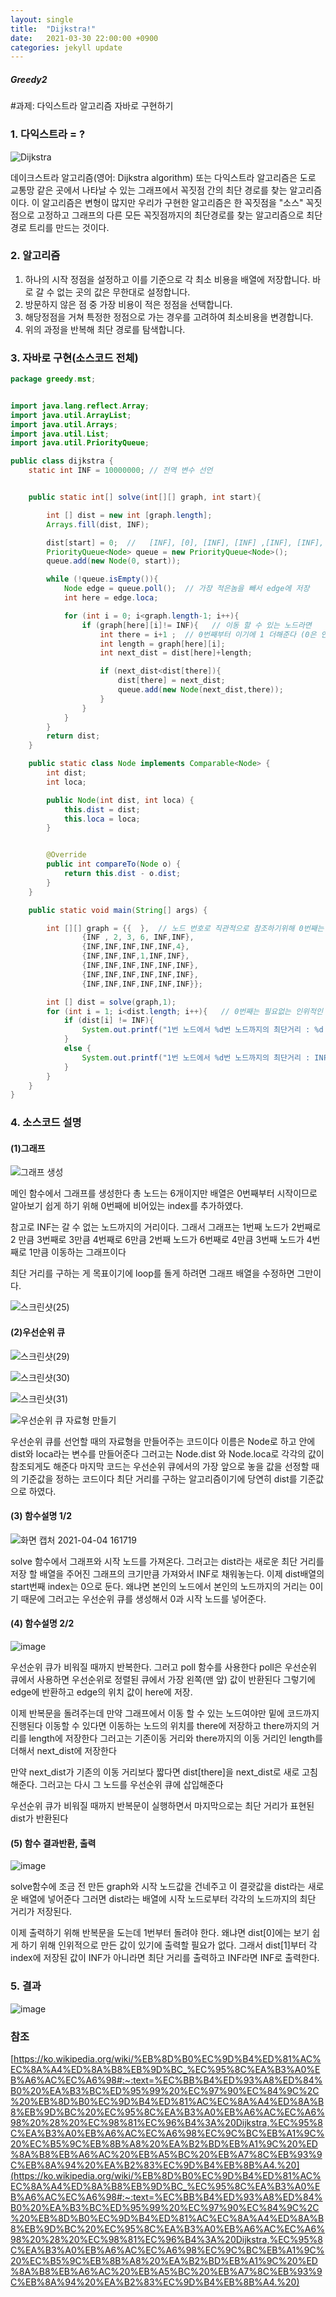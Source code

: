 ```yaml
---
layout: single
title:  "Dijkstra!"
date:   2021-03-30 22:00:00 +0900
categories: jekyll update
---
```

##### Greedy2

#과제: 다익스트라 알고리즘 자바로 구현하기



### 1. 다익스트라 = ?
![Dijkstra](https://upload.wikimedia.org/wikipedia/commons/5/57/Dijkstra_Animation.gif)

데이크스트라 알고리즘(영어: Dijkstra algorithm) 또는 다익스트라 알고리즘은 도로 교통망 같은 곳에서 나타날 수 있는 그래프에서 꼭짓점 간의 최단 경로를 찾는 알고리즘이다. 
이 알고리즘은 변형이 많지만 우리가 구현한 알고리즘은 한 꼭짓점을 "소스" 꼭짓점으로 고정하고 그래프의 다른 모든 꼭짓점까지의 최단경로를 찾는 알고리즘으로 최단 경로 트리를 만드는 것이다.


### 2. 알고리즘

1. 하나의 시작 정점을 설정하고 이를 기준으로 각 최소 비용을 배열에 저장합니다.
 바로 갈 수 없는 곳의 값은 무한대로 설정합니다.
2. 방문하지 않은 점 중 가장 비용이 적은 정점을 선택합니다.
3. 해당정점을 거쳐 특정한 정점으로 가는 경우를 고려하여 최소비용을 변경합니다.
4. 위의 과정을 반복해 최단 경로를 탐색합니다.


### 3. 자바로 구현(소스코드 전체)
```java
package greedy.mst;


import java.lang.reflect.Array;
import java.util.ArrayList;
import java.util.Arrays;
import java.util.List;
import java.util.PriorityQueue;

public class dijkstra {
    static int INF = 10000000; // 전역 변수 선언


    public static int[] solve(int[][] graph, int start){

        int [] dist = new int [graph.length];
        Arrays.fill(dist, INF);

        dist[start] = 0;  //   [INF], [0], [INF], [INF] ,[INF], [INF], [INF]
        PriorityQueue<Node> queue = new PriorityQueue<Node>();
        queue.add(new Node(0, start));

        while (!queue.isEmpty()){
            Node edge = queue.poll();  // 가장 적은놈을 빼서 edge에 저장
            int here = edge.loca;

            for (int i = 0; i<graph.length-1; i++){
                if (graph[here][i]!= INF){   // 이동 할 수 있는 노드라면
                    int there = i+1 ;  // 0번째부터 이기에 1 더해준다 (0은 인위적인 인덱스라)
                    int length = graph[here][i];
                    int next_dist = dist[here]+length;

                    if (next_dist<dist[there]){
                        dist[there] = next_dist;
                        queue.add(new Node(next_dist,there));
                    }
                }
            }
        }
        return dist;
    }

    public static class Node implements Comparable<Node> {
        int dist;
        int loca;

        public Node(int dist, int loca) {
            this.dist = dist;
            this.loca = loca;
        }


        @Override
        public int compareTo(Node o) {
            return this.dist - o.dist;
        }
    }

    public static void main(String[] args) {

        int [][] graph = {{  },  // 노드 번호로 직관적으로 참조하기위해 0번째는 그냥 인위적으로 생성
                {INF , 2, 3, 6, INF,INF},
                {INF,INF,INF,INF,INF,4},
                {INF,INF,INF,1,INF,INF},
                {INF,INF,INF,INF,INF,INF},
                {INF,INF,INF,INF,INF,INF},
                {INF,INF,INF,INF,INF,INF}};

        int [] dist = solve(graph,1);
        for (int i = 1; i<dist.length; i++){   // 0번째는 필요없는 인위적인 index라 1부터 참조
            if (dist[i] != INF){
                System.out.printf("1번 노드에서 %d번 노드까지의 최단거리 : %d \n",i,dist[i]);
            }
            else {
                System.out.printf("1번 노드에서 %d번 노드까지의 최단거리 : INF(갈 수 없다) \n",i);
            }
        }
    }
}
```


### 4. 소스코드 설명

#### (1)그래프

![그래프 생성](https://user-images.githubusercontent.com/81409594/113568908-6d474400-964c-11eb-9a3c-1bfcd52d7146.png)

메인 함수에서 
그래프를 생성한다 
총 노드는 6개이지만 배열은 0번째부터 시작이므로 알아보기 쉽게 하기 위해 0번째에 비어있는 index를
추가하였다.

참고로 INF는 갈 수 없는 노드까지의 거리이다.
그래서 그래프는
1번째 노드가 2번째로 2 만큼 3번째로 3만큼 4번째로 6만큼
2번째 노드가 6번째로 4만큼
3번째 노드가 4번째로 1만큼 이동하는 그래프이다

최단 거리를 구하는 게 목표이기에 loop를 돌게 하려면 그래프 배열을 수정하면 그만이다.

![스크린샷(25)](https://user-images.githubusercontent.com/81409594/113567089-e5ac0600-9648-11eb-85f2-1dd5f6250954.png)


#### (2)우선순위 큐


![스크린샷(29)](https://user-images.githubusercontent.com/81409594/113567172-0ffdc380-9649-11eb-908b-b82f17a2ed20.png)

![스크린샷(30)](https://user-images.githubusercontent.com/81409594/113567204-1f7d0c80-9649-11eb-8545-84d58029d817.png)

![스크린샷(31)](https://user-images.githubusercontent.com/81409594/113567218-26a41a80-9649-11eb-9f9f-fc19e7ce7727.png)



![우선순위 큐 자료형 만들기](https://user-images.githubusercontent.com/80373033/113569285-302f8180-964d-11eb-9c71-4cd1e4293b87.png)

우선순위 큐를 선언할 때의 자료형을 만들어주는 코드이다
이름은 Node로 하고 안에 dist와 loca라는 변수를 만들어준다
그러고는 Node.dist 와 Node.loca로 각각의 값이 참조되게도 해준다
마지막 코드는 우선순위 큐에서의 가장 앞으로 놓을 값을 선정할 때의
기준값을 정하는 코드이다
최단 거리를 구하는 알고리즘이기에 당연히 dist를 기준값으로 하였다.


#### (3) 함수설명 1/2
![화면 캡처 2021-04-04 161719](https://user-images.githubusercontent.com/80373033/113569402-6c62e200-964d-11eb-918a-46a86d5424ef.png)

solve 함수에서 그래프와 시작 노드를 가져온다.
그러고는 dist라는 새로운 최단 거리를 저장 할 배열을 주어진 그래프의 크기만큼 가져와서 INF로 채워놓는다.
이제 dist배열의 start번째  index는 0으로 둔다. 왜냐면 본인의 노드에서 본인의 노드까지의 거리는 0이기 때문에
그러고는 우선순위 큐를 생성해서 0과 시작 노드를 넣어준다.


#### (4) 함수설명 2/2
![image](https://user-images.githubusercontent.com/81409594/113569613-c19ef380-964d-11eb-9720-bdf6e4c7bc93.png)

우선순위 큐가 비워질 때까지 반복한다.
그러고 poll 함수를 사용한다 poll은 우선순위 큐에서 사용하면 우선순위로 정렬된 큐에서 가장 
왼쪽(맨 앞) 값이 반환된다
그렇기에 edge에 반환하고 edge의 위치 값이 here에 저장.

이제 반복문을 돌려주는데 만약
그래프에서 이동 할 수 있는 노드여야만 밑에 코드까지 진행된다
이동할 수 있다면 이동하는 노드의 위치를 there에 저장하고 there까지의 거리를 length에 저장한다
그러고는 기존이동 거리와 there까지의 이동 거리인 length를 더해서 next_dist에 저장한다

만약 next_dist가 기존의 이동 거리보다 짧다면 dist[there]을 next_dist로 새로 고침 해준다.
그러고는 다시 그 노드를 우선순위 큐에 삽입해준다

우선순위 큐가 비워질 때까지 반복문이 실행하면서 마지막으로는 최단 거리가 표현된 dist가 
반환된다


#### (5) 함수 결과반환, 출력
![image](https://user-images.githubusercontent.com/81409594/113569743-f317bf00-964d-11eb-9934-d0de2780ae64.png)

solve함수에 조금 전 만든 graph와 시작 노드값을 건네주고
이 결괏값을 dist라는 새로운 배열에 넣어준다
그러면 dist라는 배열에 시작 노드로부터 각각의 노드까지의 최단 거리가 저장된다.

이제 출력하기 위해 반복문을 도는데 1번부터 돌려야 한다. 왜냐면 dist[0]에는 보기 쉽게 하기 위해 
인위적으로 만든 값이 있기에 출력할 필요가 없다.
그래서 dist[1]부터 각 index에 저장된 값이 INF가 아니라면 최단 거리를 출력하고
INF라면 INF로 출력한다.















### 5. 결과
![image](https://user-images.githubusercontent.com/81409594/113569047-c1522880-964c-11eb-872b-3d0dad938e04.png)





 

### 참조
[https://ko.wikipedia.org/wiki/%EB%8D%B0%EC%9D%B4%ED%81%AC%EC%8A%A4%ED%8A%B8%EB%9D%BC_%EC%95%8C%EA%B3%A0%EB%A6%AC%EC%A6%98#:~:text=%EC%BB%B4%ED%93%A8%ED%84%B0%20%EA%B3%BC%ED%95%99%20%EC%97%90%EC%84%9C%2C%20%EB%8D%B0%EC%9D%B4%ED%81%AC%EC%8A%A4%ED%8A%B8%EB%9D%BC%20%EC%95%8C%EA%B3%A0%EB%A6%AC%EC%A6%98%20%28%20%EC%98%81%EC%96%B4%3A%20Dijkstra,%EC%95%8C%EA%B3%A0%EB%A6%AC%EC%A6%98%EC%9C%BC%EB%A1%9C%20%EC%B5%9C%EB%8B%A8%20%EA%B2%BD%EB%A1%9C%20%ED%8A%B8%EB%A6%AC%20%EB%A5%BC%20%EB%A7%8C%EB%93%9C%EB%8A%94%20%EA%B2%83%EC%9D%B4%EB%8B%A4.%20](https://ko.wikipedia.org/wiki/%EB%8D%B0%EC%9D%B4%ED%81%AC%EC%8A%A4%ED%8A%B8%EB%9D%BC_%EC%95%8C%EA%B3%A0%EB%A6%AC%EC%A6%98#:~:text=%EC%BB%B4%ED%93%A8%ED%84%B0%20%EA%B3%BC%ED%95%99%20%EC%97%90%EC%84%9C%2C%20%EB%8D%B0%EC%9D%B4%ED%81%AC%EC%8A%A4%ED%8A%B8%EB%9D%BC%20%EC%95%8C%EA%B3%A0%EB%A6%AC%EC%A6%98%20%28%20%EC%98%81%EC%96%B4%3A%20Dijkstra,%EC%95%8C%EA%B3%A0%EB%A6%AC%EC%A6%98%EC%9C%BC%EB%A1%9C%20%EC%B5%9C%EB%8B%A8%20%EA%B2%BD%EB%A1%9C%20%ED%8A%B8%EB%A6%AC%20%EB%A5%BC%20%EB%A7%8C%EB%93%9C%EB%8A%94%20%EA%B2%83%EC%9D%B4%EB%8B%A4.%20)






